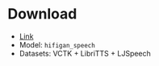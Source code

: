 # Download

- [Link](https://huggingface.co/amphion/hifigan_speech_bigdata)
- Model: `hifigan_speech`
- Datasets: VCTK + LibriTTS + LJSpeech
